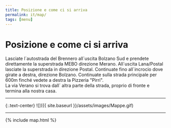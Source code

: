 ```yaml
---
title: Posizione e come ci si arriva
permalink: it/map/
tags: [menu]
---
```


# Posizione e come ci si arriva

Lasciate l´autostrada del Brennero all´uscita Bolzano Sud e prendete direttamente la superstrada MEBO direzione Merano.
All´uscita Lana/Postal lasciate la superstrada in direzione Postal. Continuate fino all´incrocio dove girate a destra, direzione Bolzano.
Continuate sulla strada principale per 600m finché vedete a destra la Pizzeria "Pirri".  
La via Verano si trova dall´ altra parte della strada, proprio di fronte e termina alla nostra casa.

---------------------------

{:.text-center}
![]({{ site.baseurl }}/assets/images/Mappe.gif)

---------------------------

{% include map.html %}